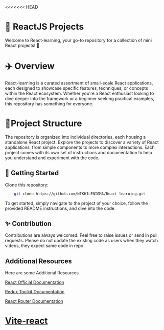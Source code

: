 <<<<<<< HEAD

# 🔰 ReactJS Projects
Welcome to React-learning, your go-to repository for a collection of mini React projects! 🚀

# ✈️ Overview
React-learning is a curated assortment of small-scale React applications, each designed to showcase specific features, techniques, or concepts within the React ecosystem. Whether you're a React enthusiast looking to dive deeper into the framework or a beginner seeking practical examples, this repository has something for everyone.

# 📓Project Structure 

The repository is organized into individual directories, each housing a standalone React project. Explore the projects to discover a variety of React applications, from simple components to more complex interactions. Each project comes with its own set of instructions and documentation to help you understand and experiment with the code.



## 🚀 Getting Started

Clone this repository:

```bash
    git clone https://github.com/NIKHILENIGMA/React-learning.git
```
To get started, simply navigate to the project of your choice, follow the provided README instructions, and dive into the code.
## 	✨ Contribution

Contributions are always welcomed. Feel free to raise issues or send in pull requests. Please do not update the existing code as users when they watch videos, they expect same code in repo.


## Additional Resources

Here are some Additional Resources

[React Official Documentation](https://react.dev)

[Redux Toolkit Documentation](https://redux-toolkit.js.org)

[React Router Documentation](https://reactrouter.com/en/main)

[Vite-react](https://vitejs.dev/guide/)
=======


